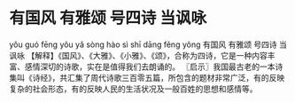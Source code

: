 # 有国风     有雅颂     号四诗     当讽咏

yǒu guó fēng 	yǒu yǎ sòng 	hào sì shī 	dāng fěng yǒng
有国风 	有雅颂 	号四诗 	当讽咏
【解释】《国风》、《大雅》、《小雅》、《颂》，合称为四诗，它是一种内容丰富、感情深切的诗歌，实在是值得我们去朗诵的。
〖启示〗我国最古老的一本诗集叫《诗经》，共汇集了周代诗歌三百零五篇，所包含的题材非常广泛，有的反映复杂的社会形态，有的反映人民的生活状况及一般百姓的思想和感情等。
